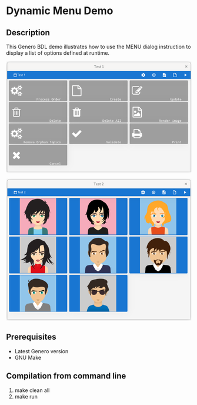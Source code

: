 # Dynamic Menu Demo

## Description

This Genero BDL demo illustrates how to use the MENU dialog instruction to
display a list of options defined at runtime.

![Screenshot 1](docs/screen-001.png)

![Screenshot 2](docs/screen-002.png)

## Prerequisites

* Latest Genero version
* GNU Make

## Compilation from command line

1. make clean all
2. make run
